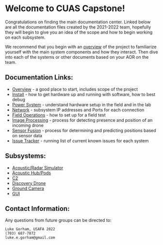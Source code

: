# Welcome to CUAS Capstone!
Congratulations on finding the main documentation center. Linked below are all the documentation files created by the 2021-2022 team, hopefully they will begin to give you an idea of the scope and how to begin working on each subsystem.

We recommend that you begin with an [overview](ProjSubsystemInfo.md) of the project to familiarize yourself with the main system components and how they interact. Then dive into each of the systems or other documents based on your AOR on the team.

## Documentation Links:
* [Overview](ProjSubsystemInfo.md) - a good place to start, includes scope of the project
* [Install](InstallSoftware.md) - how to get hardware up and running with software, how to best debug
* [Power System](PowerSystem.md) - understand hardware setup in the field and in the lab
* [Network](Network.md) - subsystem IP addresses and Ports for each connection
* [Field Operations](FieldOpsInstructions.md) - how to set up for a field test
* [Image Processing](ImageProcessing.md) - process for detecting presence and position of an incoming drone
* [Sensor Fusion](SensorFusion.md) - process for determining and predicting positions based on sensor data
* [Issue Tracker](IssueTracker.md) - running list of current known issues for each system

## Subsystems:
* [Acoustic/Radar Simulator](../AcousticPodRadarSim/SIM_README.md)
* [Acoustic Hub/Pods](../AcousticPodRadarSim/POD_README.md)
* [C2](../GroundStation/Readme_C2.md)
* [Discovery Drone]()
* [Ground Camera]()
* [GUI]()


## Contact Information:
Any questions from future groups can be directed to:
```?
Luke Gorham, USAFA 2022
(703) 687-7872
luke.e.gorham@gmail.com
```